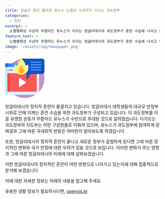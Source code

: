 ```yaml
---
title: 방글라 총리 몰아낸 유누스 노벨상 수상자가 이끄는 과도정부
categories:
  - 정치
excerpt: >
  노벨평화상 수상자 무함마드 유누스가 이끄는 방글라데시의 과도정부가 혼란 수습에 나서고 있습니다. 대학생들의 반정부 시위로 총리가 물러난 가운데, 유누스가 과도정부의 수반으로 추대 되었으며, 앞으로 정국에서 어떤 방향으로 나아갈지에 대한 우려가 나오고 있습니다.
feature_text: >
  노벨평화상 수상자 무함마드 유누스가 이끄는 방글라데시의 과도정부가 혼란 수습에 나서고 있습니다. 대학생들의 반정부 시위로 총리가 물러난 가운데, 유누스가 과도정부의 수반으로 추대 되었으며, 앞으로 정국에서 어떤 방향으로 나아갈지에 대한 우려가 나오고 있습니다.
image: '/assets/img/newspaper.png'
---
```


<p><img src="/assets/img/news.png" alt="rentncar 속보" /></p>

<p>방글라데시의 정치적 혼란이 물결치고 있습니다. 방글라데시 대학생들의 대규모 반정부 시위로 인해 이제는 혼란 수습을 위한 과도정부가 구성되고 있습니다. 이 과도정부를 이끌 유명한 운동가 무함마드 유누스가 수반으로 추대된 것으로 알려졌습니다. 다가오는 과도정부의 지도부는 어떤 구성원들로 이뤄져 있으며, 유누스가 과도정부에 참여하게 된 배경과 그에 따른 국내외적 반응은 어떠한지 알아보도록 하겠습니다. </p>

<p>또한, 방글라데시의 정치적 혼란이 끝나고 새로운 정부가 출범하게 된다면 그에 따른 정치적인 변화와 국가 안정에 대한 우려가 있을 것으로 보입니다. 이러한 변화가 주는 영향과 그에 따른 방글라데시의 미래에 대해 살펴보겠습니다. </p>

<p>이번 방글라데시의 정치적인 혼란이 어떤 방향으로 나아가고 있는지에 대해 집중적으로 분석해 보겠습니다. </p>

<p>이에 대한 자세한 정보는 아래의 내용을 참고해 주세요.</p>
유용한 생활 정보가 필요하시다면, <a href="https://opensis.kr" rel="dofollow">opensis.kr</a>


